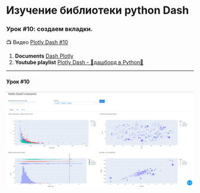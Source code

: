 # Изучение библиотеки python **Dash**
### Урок #10: создаем вкладки.

:tv: Видео [Plotly Dash #10][1]

1. **Documents** [Dash Plotly](https://dash.plotly.com/layout)
2. **Youtube playlist** [Plotly Dash - 🚀дашборд в Python🐍](https://www.youtube.com/watch?v=HExq59HlFb0&list=PLIAV3wuAPHZouwZlmvqmC-djRsaDKT8rC&index=1)

---
####  Урок #10

![Lesson's dash](lesson.png)


[1]: https://www.youtube.com/watch?v=zQHRFHWLk1M&list=PLIAV3wuAPHZouwZlmvqmC-djRsaDKT8rC&index=10
